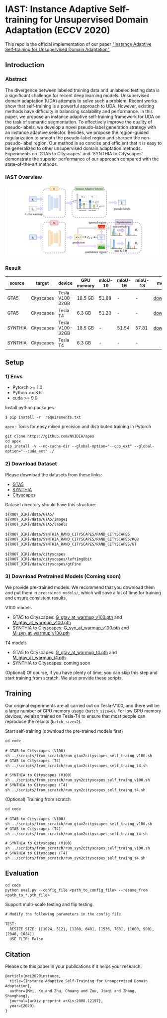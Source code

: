 # IAST: Instance Adaptive Self-training for Unsupervised Domain Adaptation (ECCV 2020)
This repo is the official implementation of our paper ["Instance Adaptive Self-training for Unsupervised Domain Adaptation"](https://arxiv.org/abs/2008.12197)

## Introduction

### Abstract
The divergence between labeled training data and unlabeled testing data is a significant challenge for recent deep learning models. Unsupervised domain adaptation (UDA) attempts to solve such a problem. Recent works show that self-training is a powerful approach to UDA. However, existing methods have difficulty in balancing scalability and performance. In this paper, we propose an instance adaptive self-training framework for UDA on the task of semantic segmentation. To effectively improve the quality of pseudo-labels, we develop a novel pseudo-label generation strategy with an instance adaptive selector. Besides, we propose the region-guided regularization to smooth the pseudo-label region and sharpen the non-pseudo-label region. Our method is so concise and efficient that it is easy to be generalized to other unsupervised domain adaptation methods. Experiments on 'GTA5 to Cityscapes' and 'SYNTHIA to Cityscapes' demonstrate the superior performance of our approach compared with the state-of-the-art methods.

### IAST Overview
![](figs/fig_overview.png)

### Result
| source  | target     | device                | GPU memory | mIoU-19 | mIoU-16 | mIoU-13 | model |
|---------|------------|-----------------------|------------|---------|---------|---------|-------|
| GTA5    | Cityscapes | Tesla V100-32GB       | 18.5 GB    | 51.88   | -       | -       |   [download](https://drive.google.com/file/d/1y_juW7C2HRKUMasXUsDLc3SEtB4pGzDf/view?usp=sharing)    |
| GTA5    | Cityscapes | Tesla T4              | 6.3 GB     | 51.20   | -       | -       |   [download](https://drive.google.com/file/d/1Tl8eMRsYLeTP4OQS9vAEqLpKwfrakOyi/view?usp=sharing)    |
| SYNTHIA | Cityscapes | Tesla V100-32GB       | 18.5 GB    | -       | 51.54   | 57.81   |   [download](https://drive.google.com/file/d/1IkElfEynRJWfJLssA0dM38NVRMufp1fa/view?usp=sharing)    |
| SYNTHIA | Cityscapes | Tesla T4              | 6.3 GB     | -       | -       | -       |       |


## Setup

### 1) Envs
- Pytorch >= 1.0
- Python >= 3.6
- cuda >= 9.0
 
Install python packages
```
$ pip install -r  requirements.txt
```

`apex` :  Tools for easy mixed precision and distributed training in Pytorch
```
git clone https://github.com/NVIDIA/apex
cd apex
pip install -v --no-cache-dir --global-option="--cpp_ext" --global-option="--cuda_ext" ./
```

### 2) Download Dataset
Please download the datasets from these links:

- [GTA5](https://download.visinf.tu-darmstadt.de/data/from_games/) 
- [SYNTHIA](https://synthia-dataset.net/)
- [Cityscapes](https://www.cityscapes-dataset.com/)

Dataset directory should have this structure:

```
${ROOT_DIR}/data/GTA5/
${ROOT_DIR}/data/GTA5/images
${ROOT_DIR}/data/GTA5/labels

${ROOT_DIR}/data/SYNTHIA_RAND_CITYSCAPES/RAND_CITYSCAPES
${ROOT_DIR}/data/SYNTHIA_RAND_CITYSCAPES/RAND_CITYSCAPES/RGB
${ROOT_DIR}/data/SYNTHIA_RAND_CITYSCAPES/RAND_CITYSCAPES/GT

${ROOT_DIR}/data/cityscapes
${ROOT_DIR}/data/cityscapes/leftImg8bit
${ROOT_DIR}/data/cityscapes/gtFine
```

### 3) Download Pretrained Models (Coming soon)

We provide pre-trained models. We recommend that you download them and put them in `pretrained_models/`, which will save a lot of time for training and ensure consistent results.

V100 models
- GTA5 to Cityscapes: [G_gtav_at_warmup_v100.pth](https://drive.google.com/file/d/17Ajhp73mJ7XYDNnmxgIPSYR-LChuC9vY/view?usp=sharing) and [M_gtav_at_warmup_v100.pth](https://drive.google.com/file/d/1MmruHl_vzu6D7keSJl6pT4y15slZX-ev/view?usp=sharing)
- SYNTHIA to Cityscapes: [G_syn_at_warmup_v100.pth](https://drive.google.com/file/d/1xhwGXUP9sMhh03OY2LVE4jX6t6zje8VI/view?usp=sharing) and [M_syn_at_warmup_v100.pth](https://drive.google.com/file/d/1f-nNpL1Z0sMdCnH-DF159HxNlfhOnAZS/view?usp=sharing)

T4 models
- GTA5 to Cityscapes: [G_gtav_at_warmup_t4.pth](https://drive.google.com/file/d/1J6TbdDaD5gkh68kN_5qDUd1hJ_JhhWTb/view?usp=sharing) and [M_gtav_at_warmup_t4.pth](https://drive.google.com/file/d/1MpgMGQVPM9hdpgeFoBXTg1Ltc5pJHmsS/view?usp=sharing)
- SYNTHIA to Cityscapes: coming soon

(Optional) Of course, if you have plenty of time, you can skip this step and start training from scratch. We also provide these scripts.

## Training
Our original experiments are all carried out on Tesla-V100, and there will be a large number of GPU memory usage (`batch_size=8`). For low GPU memory devices, we also trained on Tesla-T4 to ensure that most people can reproduce the results (`batch_size=2`).


Start self-training (download the pre-trained models first)

```
cd code

# GTA5 to Cityscapes (V100)
sh ../scripts/from_scratch/run_gtav2cityscapes_self_traing_v100.sh
# GTA5 to Cityscapes (T4)
sh ../scripts/from_scratch/run_gtav2cityscapes_self_traing_t4.sh
```

```
# SYNTHIA to Cityscapes (V100)
sh ../scripts/from_scratch/run_syn2cityscapes_self_traing_v100.sh
# SYNTHIA to Cityscapes (T4)
sh ../scripts/from_scratch/run_syn2cityscapes_self_traing_t4.sh
```


(Optional) Training from scratch
```
cd code

# GTA5 to Cityscapes (V100)
sh ../scripts/from_scratch/run_gtav2cityscapes_self_traing_v100.sh
# GTA5 to Cityscapes (T4)
sh ../scripts/from_scratch/run_gtav2cityscapes_self_traing_t4.sh
```

```
# SYNTHIA to Cityscapes (V100)
sh ../scripts/from_scratch/run_syn2cityscapes_self_traing_v100.sh
# SYNTHIA to Cityscapes (T4)
sh ../scripts/from_scratch/run_syn2cityscapes_self_traing_t4.sh
```

## Evaluation

```
cd code
python eval.py --config_file <path_to_config_file> --resume_from <path_to_*.pth_file>
```

Support multi-scale testing and flip testing.
```
# Modify the following parameters in the config file

TEST:
  RESIZE_SIZE: [[1024, 512], [1280, 640], [1536, 768], [1800, 900], [2048, 1024]] 
  USE_FLIP: False 
```

## Citation
Please cite this paper in your publications if it helps your research:

```
@article{mei2020instance,
  title={Instance Adaptive Self-Training for Unsupervised Domain Adaptation},
  author={Mei, Ke and Zhu, Chuang and Zou, Jiaqi and Zhang, Shanghang},
  journal={arXiv preprint arXiv:2008.12197},
  year={2020}
}
```